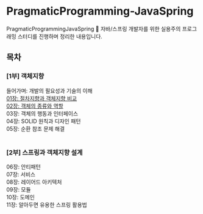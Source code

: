 # PragmaticProgramming-JavaSpring
PragmaticProgrammingJavaSpring 📖 자바/스프링 개발자를 위한 실용주의 프로그래밍 스터디를 진행하며 정리한 내용입니다.

## 목차

### [1부] 객체지향
들어가며: 개발의 필요성과 기술의 이해  
[01장: 절차지향과 객체지향 비교](https://github.com/kkssbbb/PragmaticProgramming-JavaSpring/blob/main/doc/1%EB%B6%80-%E1%84%80%E1%85%A2%E1%86%A8%E1%84%8E%E1%85%A6%E1%84%8C%E1%85%B5%E1%84%92%E1%85%A3%E1%86%BC/1%EC%9E%A5-%EC%A0%88%EC%B0%A8%EC%A7%80%ED%96%A5%EA%B3%BC_%EB%B9%84%EA%B5%90%ED%95%98%EA%B8%B0.md)  
[02장: 객체의 종류와 역할](https://github.com/kkssbbb/PragmaticProgramming-JavaSpring/blob/main/doc/1%EB%B6%80-%E1%84%80%E1%85%A2%E1%86%A8%E1%84%8E%E1%85%A6%E1%84%8C%E1%85%B5%E1%84%92%E1%85%A3%E1%86%BC/02%EC%9E%A5-%EA%B0%9D%EC%B2%B4%EC%9D%98%20%EC%A2%85%EB%A5%98%EC%99%80%20%EC%97%AD%ED%95%A0.md)  
03장: 객체의 행동과 인터페이스  
04장: SOLID 원칙과 디자인 패턴  
05장: 순환 참조 문제 해결  
</br>

### [2부] 스프링과 객체지향 설계
06장: 안티패턴  
07장: 서비스  
08장: 레이어드 아키텍처  
09장: 모듈  
10장: 도메인  
11장: 알아두면 유용한 스프링 활용법   
